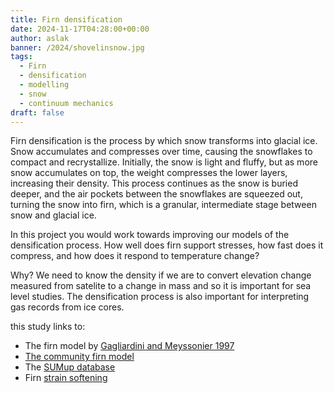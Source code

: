 ```yaml
---
title: Firn densification
date: 2024-11-17T04:28:00+00:00
author: aslak
banner: /2024/shovelinsnow.jpg
tags:
  - Firn
  - densification
  - modelling
  - snow
  - continuum mechanics
draft: false
---
```

Firn densification is the process by which snow transforms into glacial ice. Snow accumulates and compresses over time, causing the snowflakes to compact and recrystallize. Initially, the snow is light and fluffy, but as more snow accumulates on top, the weight compresses the lower layers, increasing their density. This process continues as the snow is buried deeper, and the air pockets between the snowflakes are squeezed out, turning the snow into firn, which is a granular, intermediate stage between snow and glacial ice.

<!--more-->

In this project you would work towards improving our models of the densification process. How well does firn support stresses, how fast does it compress, and how does it respond to temperature change?

Why? We need to know the density if we are to convert elevation change measured from satelite to a change in mass and so it is important for sea level studies. The densification process is also important for interpreting gas records from ice cores. 


this study links to:
* The firn model by [Gagliardini and Meyssonier 1997](https://www.cambridge.org/core/journals/annals-of-glaciology/article/flow-simulation-of-a-firncovered-cold-glacier/D09ADF47BE9B85F5AF468F72CC437884)
* [The community firn model](https://github.com/UWGlaciology/CommunityFirnModel)
* The [SUMup database](https://github.com/SUMup-database)
* Firn [strain softening](/publication/2021-09-21-enhanced-firn-densification-strain-softening/)
